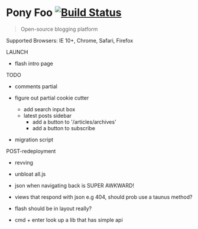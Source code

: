# Pony Foo [![Build Status][1]][2]

> Open-source blogging platform

Supported Browsers: IE 10+, Chrome, Safari, Firefox

LAUNCH

- flash intro page

TODO

- comments partial
- figure out partial cookie cutter
  - add search input box
  - latest posts sidebar
    - add a button to '/articles/archives'
    - add a button to subscribe

- migration script

POST-redeployment

- revving
- unbloat all.js
- json when navigating back is SUPER AWKWARD!
- views that respond with json e.g 404, should prob use a taunus method?
- flash should be in layout really?
- cmd + enter look up a lib that has simple api

  [1]: https://travis-ci.org/ponyfoo/ponyfoo.png?branch=master
  [2]: https://travis-ci.org/ponyfoo/ponyfoo
